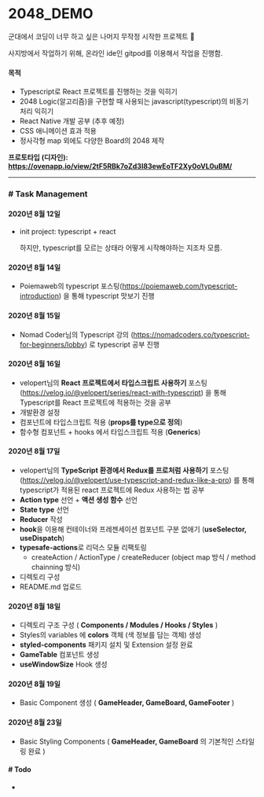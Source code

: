 # 2048_DEMO

군대에서 코딩이 너무 하고 싶은 나머지 무작정 시작한 프로젝트 👏  

사지방에서 작업하기 위해, 온라인 ide인 gitpod를 이용해서 작업을 진행함.



#### 목적

* Typescript로 React 프로젝트를 진행하는 것을 익히기
* 2048 Logic(알고리즘)을 구현할 때 사용되는 javascript(typescript)의 비동기 처리 익히기  
* React Native 개발 공부 (추후 예정)
* CSS 애니메이션 효과 적용
* 정사각형 map 외에도 다양한 Board의 2048 제작



**프로토타입 (디자인): https://ovenapp.io/view/2tF5RBk7oZd3l83ewEoTF2Xy0oVL0uBM/**





---



### # Task Management

#### 2020년 8월 12일

* init project: typescript + react

  하지만, typescript를 모르는 상태라 어떻게 시작해야하는 지조차 모름.



#### 2020년 8월 14일

* Poiemaweb의 typescript 포스팅(https://poiemaweb.com/typescript-introduction) 을 통해 typescript 맛보기 진행



#### 2020년 8월 15일

* Nomad Coder님의 Typescript 강의 (https://nomadcoders.co/typescript-for-beginners/lobby) 로 typescript 공부 진행



#### 2020년 8월 16일

* velopert님의 **React 프로젝트에서 타입스크립트 사용하기** 포스팅(https://velog.io/@velopert/series/react-with-typescript) 을 통해 Typescript를 React 프로젝트에 적용하는 것을 공부
* 개발환경 설정
* 컴포넌트에 타입스크립트 적용 (**props를 type으로 정의**)
* 함수형 컴포넌트 + hooks 에서 타입스크립트 적용 (**Generics**)



#### 2020년 8월 17일

* velopert님의 **TypeScript 환경에서 Redux를 프로처럼 사용하기** 포스팅 (https://velog.io/@velopert/use-typescript-and-redux-like-a-pro) 를 통해 typescript가 적용된 react 프로젝트에 Redux 사용하는 법 공부
* **Action type** 선언 + **액션 생성 함수** 선언
* **State type** 선언
* **Reducer** 작성
* **hook**을 이용해 컨테이너와 프레젠세이션 컴포넌트 구분 없애기 (**useSelector, useDispatch**)
* **typesafe-actions**로 리덕스 모듈 리팩토링
  * createAction / ActionType / createReducer (object map 방식 / method chainning 방식)
* 디렉토리 구성
* README.md 업로드



#### 2020년 8월 18일

* 디렉토리 구조 구성 ( **Components / Modules / Hooks / Styles** )  
* Styles의 variables 에 **colors** 객체 (색 정보를 담는 객체) 생성  
* **styled-components** 패키지 설치 및 Extension 설정 완료  
* **GameTable** 컴포넌트 생성 
* **useWindowSize** Hook 생성  



#### 2020년 8월 19일

* Basic Component 생성 ( **GameHeader, GameBoard, GameFooter** )  



#### 2020년 8월 23일

* Basic Styling Components ( **GameHeader, GameBoard** 의 기본적인 스타일링 완료 )  




#### # Todo

* 
